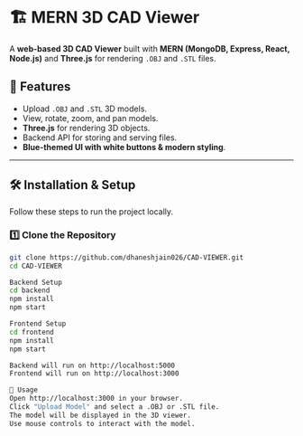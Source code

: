 # 🏗️ MERN 3D CAD Viewer

A **web-based 3D CAD Viewer** built with **MERN (MongoDB, Express, React, Node.js)** and **Three.js** for rendering `.OBJ` and `.STL` files.

## 🚀 Features
- Upload `.OBJ` and `.STL` 3D models.
- View, rotate, zoom, and pan models.
- **Three.js** for rendering 3D objects.
- Backend API for storing and serving files.
- **Blue-themed UI with white buttons & modern styling**.

---

## 🛠 **Installation & Setup**
Follow these steps to run the project locally.

### **1️⃣ Clone the Repository**
```sh
git clone https://github.com/dhaneshjain026/CAD-VIEWER.git
cd CAD-VIEWER

Backend Setup
cd backend
npm install
npm start

Frontend Setup
cd frontend
npm install
npm start

Backend will run on http://localhost:5000
Frontend will run on http://localhost:3000

📌 Usage
Open http://localhost:3000 in your browser.
Click "Upload Model" and select a .OBJ or .STL file.
The model will be displayed in the 3D viewer.
Use mouse controls to interact with the model.
